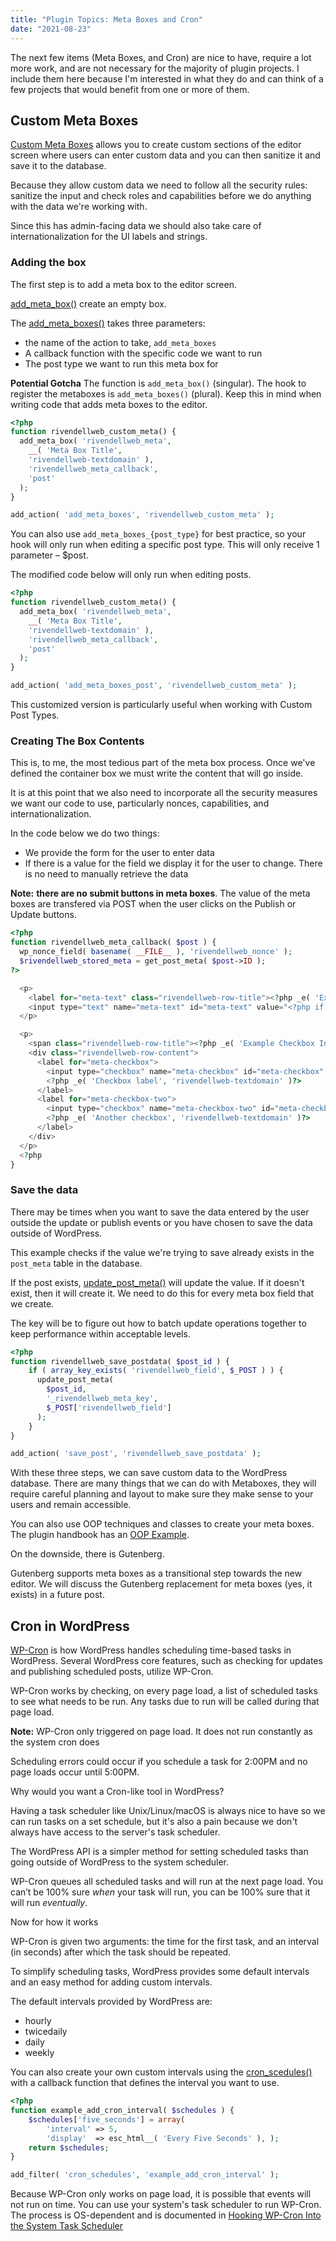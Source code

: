 ```yaml
---
title: "Plugin Topics: Meta Boxes and Cron"
date: "2021-08-23"
---
```


The next few items (Meta Boxes, and Cron) are nice to have, require a lot more work, and are not necessary for the majority of plugin projects. I include them here because I'm interested in what they do and can think of a few projects that would benefit from one or more of them.

## Custom Meta Boxes

[Custom Meta Boxes](https://developer.wordpress.org/plugins/metadata/custom-meta-boxes/) allows you to create custom sections of the editor screen where users can enter custom data and you can then sanitize it and save it to the database.

Because they allow custom data we need to follow all the security rules: sanitize the input and check roles and capabilities before we do anything with the data we're working with.

Since this has admin-facing data we should also take care of internationalization for the UI labels and strings.

### Adding the box

The first step is to add a meta box to the editor screen.

[add\_meta\_box()](https://developer.wordpress.org/reference/functions/add_meta_box/) create an empty box.

The [add\_meta\_boxes()](https://developer.wordpress.org/reference/hooks/add_meta_boxes/) takes three parameters:

- the name of the action to take, `add_meta_boxes`
- A callback function with the specific code we want to run
- The post type we want to run this meta box for

**Potential Gotcha** The function is `add_meta_box()` (singular). The hook to register the metaboxes is `add_meta_boxes()` (plural). Keep this in mind when writing code that adds meta boxes to the editor.

```php
<?php
function rivendellweb_custom_meta() {
  add_meta_box( 'rivendellweb_meta', 
    __( 'Meta Box Title', 
    'rivendellweb-textdomain' ), 
    'rivendellweb_meta_callback', 
    'post'
  );
}

add_action( 'add_meta_boxes', 'rivendellweb_custom_meta' );
```

You can also use `add_meta_boxes_{post_type}` for best practice, so your hook will only run when editing a specific post type. This will only receive 1 parameter – $post.

The modified code below will only run when editing posts.

```php
<?php
function rivendellweb_custom_meta() {
  add_meta_box( 'rivendellweb_meta', 
    __( 'Meta Box Title', 
    'rivendellweb-textdomain' ), 
    'rivendellweb_meta_callback', 
    'post'
  );
}

add_action( 'add_meta_boxes_post', 'rivendellweb_custom_meta' );
```

This customized version is particularly useful when working with Custom Post Types.

### Creating The Box Contents

This is, to me, the most tedious part of the meta box process. Once we've defined the container box we must write the content that will go inside.

It is at this point that we also need to incorporate all the security measures we want our code to use, particularly nonces, capabilities, and internationalization.

In the code below we do two things:

- We provide the form for the user to enter data
- If there is a value for the field we display it for the user to change. There is no need to manually retrieve the data

**Note:** **there are no submit buttons in meta boxes**. The value of the meta boxes are transfered via POST when the user clicks on the Publish or Update buttons.

```php
<?php
function rivendellweb_meta_callback( $post ) {
  wp_nonce_field( basename( __FILE__ ), 'rivendellweb_nonce' );
  $rivendellweb_stored_meta = get_post_meta( $post->ID );
?>

  <p>
    <label for="meta-text" class="rivendellweb-row-title"><?php _e( 'Example Text Input', 'rivendellweb-textdomain' )?></label>
    <input type="text" name="meta-text" id="meta-text" value="<?php if ( isset ( $rivendellweb_stored_meta['meta-text'] ) ) echo $rivendellweb_stored_meta['meta-text'][0]; ?>" />
  </p>

  <p>
    <span class="rivendellweb-row-title"><?php _e( 'Example Checkbox Input', 'rivendellweb-textdomain' )?></span>
    <div class="rivendellweb-row-content">
      <label for="meta-checkbox">
        <input type="checkbox" name="meta-checkbox" id="meta-checkbox" value="yes" <?php if ( isset ( $rivendellweb_stored_meta['meta-checkbox'] ) ) checked( $rivendellweb_stored_meta['meta-checkbox'][0], 'yes' ); ?> />
        <?php _e( 'Checkbox label', 'rivendellweb-textdomain' )?>
      </label>
      <label for="meta-checkbox-two">
        <input type="checkbox" name="meta-checkbox-two" id="meta-checkbox-two" value="yes" <?php if ( isset ( $rivendellweb_stored_meta['meta-checkbox-two'] ) ) checked( $rivendellweb_stored_meta['meta-checkbox-two'][0], 'yes' ); ?> />
        <?php _e( 'Another checkbox', 'rivendellweb-textdomain' )?>
      </label>
    </div>
  </p>
  <?php
}
```

### Save the data

There may be times when you want to save the data entered by the user outside the update or publish events or you have chosen to save the data outside of WordPress.

This example checks if the value we're trying to save already exists in the `post_meta` table in the database.

If the post exists, [update\_post\_meta()](https://developer.wordpress.org/reference/functions/update_post_meta/) will update the value. If it doesn't exist, then it will create it. We need to do this for every meta box field that we create.

The key will be to figure out how to batch update operations together to keep performance within acceptable levels.

```php
<?php
function rivendellweb_save_postdata( $post_id ) {
    if ( array_key_exists( 'rivendellweb_field', $_POST ) ) {
      update_post_meta(
        $post_id,
        '_rivendellweb_meta_key',
        $_POST['rivendellweb_field']
      );
    }
}

add_action( 'save_post', 'rivendellweb_save_postdata' );
```

With these three steps, we can save custom data to the WordPress database. There are many things that we can do with Metaboxes, they will require careful planning and layout to make sure they make sense to your users and remain accessible.

You can also use OOP techniques and classes to create your meta boxes. The plugin handbook has an [OOP Example](https://developer.wordpress.org/reference/functions/update_post_meta/).

On the downside, there is Gutenberg.

Gutenberg supports meta boxes as a transitional step towards the new editor. We will discuss the Gutenberg replacement for meta boxes (yes, it exists) in a future post.

## Cron in WordPress

[WP-Cron](https://developer.wordpress.org/plugins/cron/) is how WordPress handles scheduling time-based tasks in WordPress. Several WordPress core features, such as checking for updates and publishing scheduled posts, utilize WP-Cron.

WP-Cron works by checking, on every page load, a list of scheduled tasks to see what needs to be run. Any tasks due to run will be called during that page load.

**Note:** WP-Cron only triggered on page load. It does not run constantly as the system cron does

Scheduling errors could occur if you schedule a task for 2:00PM and no page loads occur until 5:00PM.

Why would you want a Cron-like tool in WordPress?

Having a task scheduler like Unix/Linux/macOS is always nice to have so we can run tasks on a set schedule, but it's also a pain because we don't always have access to the server's task scheduler.

The WordPress API is a simpler method for setting scheduled tasks than going outside of WordPress to the system scheduler.

WP-Cron queues all scheduled tasks and will run at the next page load. You can’t be 100% sure _when_ your task will run, you can be 100% sure that it will run _eventually_.

Now for how it works

WP-Cron is given two arguments: the time for the first task, and an interval (in seconds) after which the task should be repeated.

To simplify scheduling tasks, WordPress provides some default intervals and an easy method for adding custom intervals.

The default intervals provided by WordPress are:

- hourly
- twicedaily
- daily
- weekly

You can also create your own custom intervals using the [cron\_scedules()](https://developer.wordpress.org/reference/hooks/cron_schedules/) with a callback function that defines the interval you want to use.

```php
<?php
function example_add_cron_interval( $schedules ) { 
    $schedules['five_seconds'] = array(
        'interval' => 5,
        'display'  => esc_html__( 'Every Five Seconds' ), );
    return $schedules;
}

add_filter( 'cron_schedules', 'example_add_cron_interval' );
```

Because WP-Cron only works on page load, it is possible that events will not run on time. You can use your system's task scheduler to run WP-Cron. The process is OS-dependent and is documented in [Hooking WP-Cron Into the System Task Scheduler](https://developer.wordpress.org/plugins/cron/hooking-wp-cron-into-the-system-task-scheduler/)
